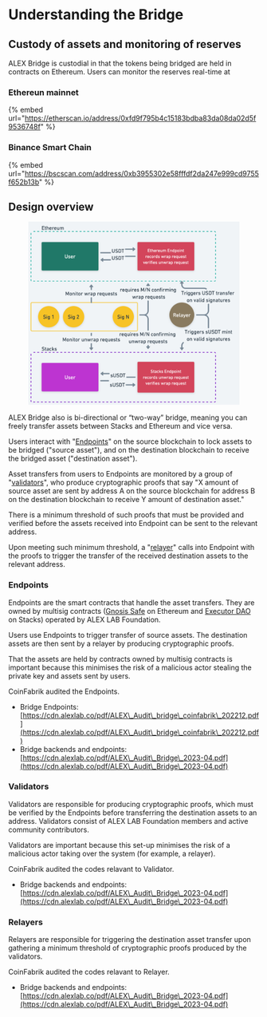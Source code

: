 # Understanding the Bridge

## Custody of assets and monitoring of reserves

ALEX Bridge is custodial in that the tokens being bridged are held in contracts on Ethereum. Users can monitor the reserves real-time at&#x20;

### Ethereun mainnet

{% embed url="https://etherscan.io/address/0xfd9f795b4c15183bdba83da08da02d5f9536748f" %}

### Binance Smart Chain

{% embed url="https://bscscan.com/address/0xb3955302e58fffdf2da247e999cd9755f652b13b" %}

## Design overview

<figure><img src="../.gitbook/assets/image (1).png" alt=""><figcaption></figcaption></figure>

ALEX Bridge also is bi-directional or “two-way” bridge, meaning you can freely transfer assets between Stacks and Ethereum and vice versa.

Users interact with "[Endpoints](understanding-the-bridge.md#endpoints)" on the source blockchain to lock assets to be bridged ("source asset"), and on the destination blockchain to receive the bridged asset ("destination asset").

Asset transfers from users to Endpoints are monitored by a group of "[validators](understanding-the-bridge.md#validators)", who produce cryptographic proofs that say "X amount of source asset are sent by address A on the source blockchain for address B on the destination blockchain to receive Y amount of destination asset."

There is a minimum threshold of such proofs that must be provided and verified before the assets received into Endpoint can be sent to the relevant address.

Upon meeting such minimum threshold, a "[relayer](understanding-the-bridge.md#relayers)" calls into Endpoint with the proofs to trigger the transfer of the received destination assets to the relevant address.

### Endpoints

Endpoints are the smart contracts that handle the asset transfers. They are owned by multisig contracts ([Gnosis Safe](https://safe.global/) on Ethereum and [Executor DAO](https://explorer.stacks.co/txid/0xf4bd95ea0486e6a50ae632c613f1d72b2a5bbbc4211b494cd0f1d3443658544d?chain=mainnet) on Stacks) operated by ALEX LAB Foundation.

Users use Endpoints to trigger transfer of source assets. The destination assets are then sent by a relayer by producing cryptographic proofs.

That the assets are held by contracts owned by multisig contracts is important because this minimises the risk of a malicious actor stealing the private key and assets sent by users.

CoinFabrik audited the Endpoints.

* Bridge Endpoints: [https://cdn.alexlab.co/pdf/ALEX\_Audit\_bridge\_coinfabrik\_202212.pdf](https://cdn.alexlab.co/pdf/ALEX\_Audit\_bridge\_coinfabrik\_202212.pdf)
* Bridge backends and endpoints: [https://cdn.alexlab.co/pdf/ALEX\_Audit\_Bridge\_2023-04.pdf](https://cdn.alexlab.co/pdf/ALEX\_Audit\_Bridge\_2023-04.pdf)

### Validators

Validators are responsible for producing cryptographic proofs, which must be verified by the Endpoints before transferring the destination assets to an address. Validators consist of ALEX LAB Foundation members and active community contributors.&#x20;

Validators are important because this set-up minimises the risk of a malicious actor taking over the system (for example, a relayer).

CoinFabrik audited the codes relavant to Validator.

* Bridge backends and endpoints: [https://cdn.alexlab.co/pdf/ALEX\_Audit\_Bridge\_2023-04.pdf](https://cdn.alexlab.co/pdf/ALEX\_Audit\_Bridge\_2023-04.pdf)

### Relayers

Relayers are responsible for triggering the destination asset transfer upon gathering a minimum threshold of cryptographic proofs produced by the validators.

CoinFabrik audited the codes relavant to Relayer.

* Bridge backends and endpoints: [https://cdn.alexlab.co/pdf/ALEX\_Audit\_Bridge\_2023-04.pdf](https://cdn.alexlab.co/pdf/ALEX\_Audit\_Bridge\_2023-04.pdf)





